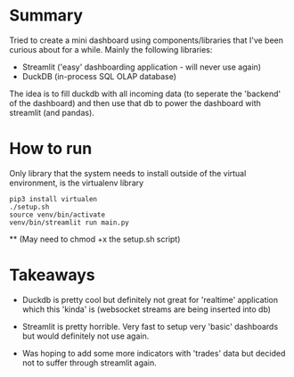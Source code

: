 
# Summary

Tried to create a mini dashboard using components/libraries that I've been curious
about for a while. Mainly the following libraries:
- Streamlit ('easy' dashboarding application - will never use again)
- DuckDB (in-process SQL OLAP database)


The idea is to fill duckdb with all incoming data (to seperate the 'backend' of the dashboard) 
and then use that db to power the dashboard with streamlit (and pandas).

# How to run

Only library that the system needs to install outside of the virtual environment, is the virtualenv library

```
pip3 install virtualen
./setup.sh
source venv/bin/activate
venv/bin/streamlit run main.py
```

** (May need to chmod +x the setup.sh script)


# Takeaways
- Duckdb is pretty cool but definitely not great for 'realtime' application which this 'kinda' is (websocket streams are being inserted into db)
- Streamlit is pretty horrible. Very fast to setup very 'basic' dashboards but would definitely not use again.

- Was hoping to add some more indicators with 'trades' data but decided not to suffer through streamlit again.
